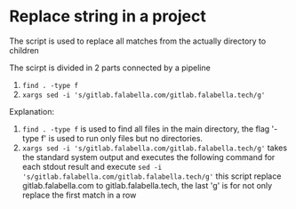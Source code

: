 # Replace string in a project

The script is used to replace all matches from the actually directory to children

The scirpt is divided in 2 parts connected by a pipeline

1. ```find . -type f```
2. ```xargs sed -i 's/gitlab.falabella.com/gitlab.falabella.tech/g'```

Explanation:

1. ```find . -type f``` is used to find all files in the main directory, the flag '-type f' is used to run only files but no directories.
2. ```xargs sed -i 's/gitlab.falabella.com/gitlab.falabella.tech/g'``` takes the standard system output and executes the following command for each stdout result and execute ```sed -i 's/gitlab.falabella.com/gitlab.falabella.tech/g'``` this script replace gitlab.falabella.com to gitlab.falabella.tech, the last 'g' is for not only replace the first match in a row
